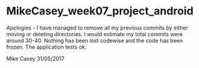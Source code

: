 # MikeCasey_week07_project_android

Apologies - I have managed to remove all my previous commits by either moving or deleting directories. 
I would estimate my total commits were around 30-40. Nothing has been lost codewise and the code 
has been frozen. The application tests ok. 

Mike Casey 31/05/2017
